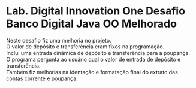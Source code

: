 # Lab. Digital Innovation One Desafio Banco Digital Java OO Melhorado

Neste desafio fiz uma melhoria no projeto. <br>
O valor de depósito e transferência eram fixos na programação.<br>
Incluí uma entrada dinâmica de depósito e transferência para a poupança. O programa pergunta ao usuário qual o valor de entrada de depósito e transferência.<br>
Também fiz melhorias na identação e formatação final do extrato das contas corrente e poupança.<br>
